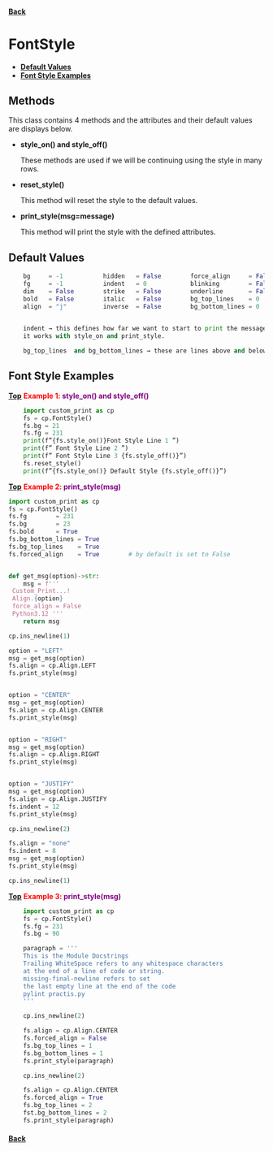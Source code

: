 #### [Back](README.md) 

# FontStyle
<!--- # <span style="color:green"> <strong> FontStyle </strong> </span> --->

* [**Default Values**](#default-values)
* [**Font Style Examples**](#font-style-examples)


## Methods

This class contains 4 methods and the attributes and their default values are displays below.

+ **style_on() and style_off()** 

    These methods are used if we will be continuing using the style in many rows.

+ **reset_style()** 

    This method will reset the style to the default values.

+ **print_style(msg=message)**

    This method will print the style with the defined attributes.


## Default Values

```python
    bg     = -1           hidden   = False        force_align     = False 
    fg     = -1           indent   = 0            blinking        = False
    dim    = False        strike   = False        underline       = False
    bold   = False        italic   = False        bg_top_lines    = 0
    align  = "j"          inverse  = False        bg_bottom_lines = 0
        	   

	indent → this defines how far we want to start to print the message from the left,
    it works with style_on and print_style.

	bg_top_lines  and bg_bottom_lines → these are lines above and below the message with the bg specified.
```

## Font Style Examples

[**Top**](#fontstyle) <span style="color:red"> <strong> Example 1: <span style="color:purple"> style_on() and style_off() </span> </strong> </span>

```python
	import custom_print as cp
	fs = cp.FontStyle()
	fs.bg = 21
	fs.fg = 231
	print(f”{fs.style_on()}Font Style Line 1 ”)
	print(f” Font Style Line 2 ”)
	print(f” Font Style Line 3 {fs.style_off()}”)
	fs.reset_style()
	print(f”{fs.style_on()} Default Style {fs.style_off()}”)	
```

[**Top**](#fontstyle) <span style="color:red"> <strong> Example 2: <span style="color:purple"> print_style(msg) </span> </strong> </span>

```python
import custom_print as cp
fs = cp.FontStyle()
fs.fg        = 231
fs.bg        = 23
fs.bold      = True
fs.bg_bottom_lines = True
fs.bg_top_lines    = True
fs.forced_align    = True        # by default is set to False


def get_msg(option)->str:
    msg = f'''
 Custom_Print...! 
 Align.{option} 
 force_align = False 
 Python3.12 '''
    return msg

cp.ins_newline(1)

option = "LEFT"
msg = get_msg(option)
fs.align = cp.Align.LEFT
fs.print_style(msg)


option = "CENTER"
msg = get_msg(option)
fs.align = cp.Align.CENTER
fs.print_style(msg)


option = "RIGHT"
msg = get_msg(option)
fs.align = cp.Align.RIGHT
fs.print_style(msg)


option = "JUSTIFY"
msg = get_msg(option)
fs.align = cp.Align.JUSTIFY
fs.indent = 12
fs.print_style(msg)

cp.ins_newline(2)

fs.align = "none"
fs.indent = 8
msg = get_msg(option)
fs.print_style(msg)

cp.ins_newline(1)
```

[**Top**](#fontstyle) <span style="color:red"> <strong> Example 3: <span style="color:purple"> print_style(msg) </span> </strong> </span>

```python
    import custom_print as cp
    fs = cp.FontStyle()
    fs.fg = 231
    fs.bg = 90

    paragraph = '''
	This is the Module Docstrings
	Trailing WhiteSpace refers to any whitespace characters 
	at the end of a line of code or string.
	missing-final-newline refers to set
	the last empty line at the end of the code
	pylint practis.py
	'''

    cp.ins_newline(2)

	fs.align = cp.Align.CENTER
	fs.forced_align = False
	fs.bg_top_lines = 1
	fs.bg_bottom_lines = 1
	fs.print_style(paragraph)

	cp.ins_newline(2)

	fs.align = cp.Align.CENTER
	fs.forced_align = True
	fs.bg_top_lines = 2
	fst.bg_bottom_lines = 2
	fs.print_style(paragraph)
```
#### [Back](README.md)